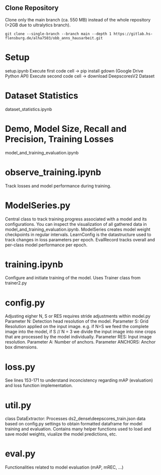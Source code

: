 
## Clone Repository
Clone only the main branch (ca. 550 MB) instead of the whole repository (>2GB due to ultralytics branch).
```
git clone --single-branch --branch main --depth 1 https://gitlab.hs-flensburg.de/alha7503/obb_anns_hausarbeit.git
```
# Setup
setup.ipynb
Execute first code cell -> pip install gdown (Google Drive Python API)
Execute second code cell -> download DeepscoresV2 Dataset

# Dataset Statistics
dataset_statistics.ipynb 

# Demo, Model Size, Recall and Precision, Training Losses
model_and_training_evaluation.ipynb

# observe_training.ipynb
Track losses and model performance during training.

# ModelSeries.py
Central class to track training progress associated with a model and its configurations. You can inspect the visualization of all gathered data in model_and_training_evaluation.ipynb. ModelSeries creates model weight checkpoints in regular intervals. LearnConfig is the datastructure used to track changes in loss parameters per epoch. EvalRecord tracks overall and per-class model performance per epoch.

# training.ipynb
Configure and initiate training of the model. Uses Trainer class from trainer2.py

# config.py
Adjusting eigher N, S or RES requires stride adjustments within model.py
Parameter N: Detection head resolution of the model.
Parameter S: Grid Resolution applied on the input image. e.g. if N=S we feed the complete image into the model, if S // N = 3 we divide the input image into nine crops that are processed by the model individually.
Parameter RES: Input image resolution. 
Parameter A: Number of anchors.
Parameter ANCHORS: Anchor box dimensions.

# loss.py
See lines 153-171 to understand inconcistency regarding mAP (evaluation) and loss function implementation.

# util.py
class DataExtractor: Processes ds2_dense\deepscores_train.json data based on config.py settings to obtain formatted dataframe for model training and evaluation.
Contains many helper functions used to load and save model weights, viualize the model predictions, etc.

# eval.py
Functionalities related to model evaluation (mAP, mREC, ...)



